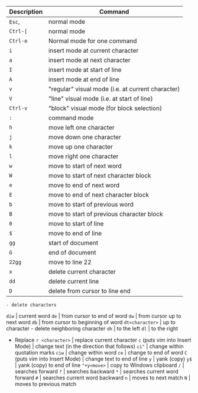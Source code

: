 
Description | Command
        --- | ---
`Esc`, | normal mode
`Ctrl-[` | normal mode
`Ctrl-o` | Normal mode for one command
`i` | insert mode at current character
`a` | insert mode at next character
`I` | insert mode at start of line
`A` | insert mode at end of line
`v`  | "regular" visual mode (i.e. at current character)
`V`  | "line" visual mode (i.e. at start of line)
`Ctrl-v` | "block" visual mode  (for block selection)
`:` | command mode
`h` | move left one character
`j` | move down one character
`k` | move up one character
`l` | move right one character
`w` | move to start of next word
`W` | move to start of next character block
`e` | move to end of next word
`E` | move to end of next character block
`b` | move to start of previous word
`B` | move to start of previous character block
`0` | move to start of line
`$` | move to end of line
`gg` | start of document
`G` | end of document
`22gg` | move to line 22
`x` | delete current character
`dd` | delete current line
`D` | delete from cursor to line end
    - delete characters
`diw` | current word
`de` | from cursor to end of word
`dw` | from cursor up to next word
`db` | from cursor to beginning of word
`dt<character>` | up to character
    - delete neighboring character
`dh` | to the left
`dl` | to the right
- Replace
`r <character>` | replace current character
`c` (puts vim into Insert Mode) | change text (in the direction that follows)
`ci"` | change within quotation marks
`ciw` | change within word
`ce` | change to end of word
`C` (puts vim into Insert Mode) | change text to end of line
`y` | yank (copy)
`y$` | yank (copy) to end of line
`"+y<move>` | copy to Windows clipboard
`/` | searches forward
`?` | searches backward
`*` | searches current word forward
`#` | searches current word backward
`n` | moves to next match
`N` | moves to previous match
